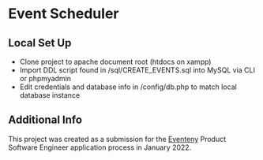 # Event Scheduler
## Local Set Up

- Clone project to apache document root (htdocs on xampp)
- Import DDL script found in /sql/CREATE_EVENTS.sql into MySQL via CLI or phpmyadmin
- Edit credentials and database info in /config/db.php to match local database instance

## Additional Info 

This project was created as a submission for the [Eventeny](https://www.eventeny.com/) Product Software Engineer application process in January 2022. 
